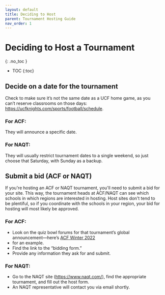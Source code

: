 ```yaml
---
layout: default
title: Deciding to Host
parent: Tournament Hosting Guide
nav_order: 1
---
```


#  Deciding to Host a Tournament
{: .no_toc }

- TOC
{:toc}

## Decide on a date for the tournament
Check to make sure it’s not the same date as a UCF home game, as you can’t reserve classrooms on those days: https://ucfknights.com/sports/football/schedule.  


### For ACF: 
They will announce a specific date. 



### For NAQT:
They will usually restrict tournament dates to a single weekend, so just choose that Saturday, with Sunday as a backup. 

## Submit a bid (ACF or NAQT)

If you're hosting an ACF or NAQT tournament, you'll need to submit a bid for your site. This way, the tournament heads at ACF/NAQT can see which schools in which regions are interested in hosting. Host sites don't tend to be plentiful, so if you coordinate with the schools in your region, your bid for hosting will most likely be approved.

### For ACF:
 
* Look on the quiz bowl forums for that tournament’s global announcement—here’s [ACF Winter 2022](https://hsquizbowl.org/forums/viewtopic.php?t=26240) 
* for an example.
* Find the link to the “bidding form.”
* Provide any information they ask for and submit.

### For NAQT: 
* Go to the NAQT site (https://www.naqt.com/), find the appropriate tournament, and fill out the host form. 
* An NAQT representative will contact you via email shortly. 
